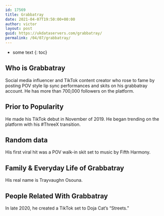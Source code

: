 ```yaml
---
id: 17569
title: Grabbatray
date: 2021-04-07T19:50:00+00:00
author: victor
layout: post
guid: https://ukdataservers.com/grabbatray/
permalink: /04/07/grabbatray/
---
```


* some text
{: toc}


## Who is Grabbatray



Social media influencer and TikTok content creator who rose to fame by posting POV style lip sync performances and skits on his grabbatray account. He has more than 700,000 followers on the platform.

                
                
                
## Prior to Popularity



He made his TikTok debut in November of 2019. He began trending on the platform with his #ThreeX transition.

                
                
                
## Random data



His first viral hit was a POV walk-in skit set to music by Fifth Harmony.

                
                
                
## Family & Everyday Life of Grabbatray



His real name is Trayvaughn Osouna. 

                
                
                
## People Related With Grabbatray



In late 2020, he created a TikTok set to Doja Cat&#8217;s &#8220;Streets.&#8221; 

                
              
            
          
          
          